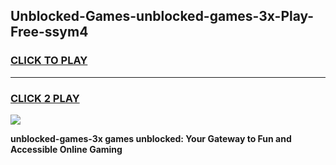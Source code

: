 
## Unblocked-Games-unblocked-games-3x-Play-Free-ssym4
<h3>
<a href="https://premium76.site?title=unblocked-games-3x&ref=18A1">CLICK TO PLAY</a></h3>
<hr>

<h3>
<a href="https://premium76.site?title=unblocked-games-3x&ref=18A1">CLICK 2 PLAY</a>
  
</h3>

<a href="https://premium76.site?title=unblocked-games-3x&ref=18A1"><img src="https://clearcache.store/games.png"></a>


**unblocked-games-3x games unblocked: Your Gateway to Fun and Accessible Online Gaming**
